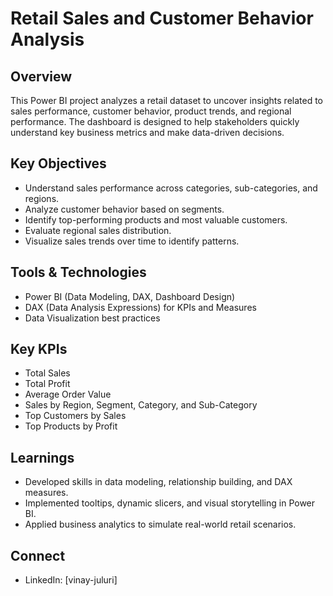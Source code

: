 # Retail Sales and Customer Behavior Analysis

##  Overview
This Power BI project analyzes a retail dataset to uncover insights related to sales performance, customer behavior, product trends, and regional performance. 
The dashboard is designed to help stakeholders quickly understand key business metrics and make data-driven decisions.

## Key Objectives
- Understand sales performance across categories, sub-categories, and regions.
- Analyze customer behavior based on segments.
- Identify top-performing products and most valuable customers.
- Evaluate regional sales distribution.
- Visualize sales trends over time to identify patterns.

## Tools & Technologies
- Power BI (Data Modeling, DAX, Dashboard Design)
- DAX (Data Analysis Expressions) for KPIs and Measures
- Data Visualization best practices

## Key KPIs
- Total Sales
- Total Profit
- Average Order Value
- Sales by Region, Segment, Category, and Sub-Category
- Top Customers by Sales
- Top Products by Profit

## Learnings
- Developed skills in data modeling, relationship building, and DAX measures.
- Implemented tooltips, dynamic slicers, and visual storytelling in Power BI.
- Applied business analytics to simulate real-world retail scenarios.

## Connect
- LinkedIn: [vinay-juluri]
